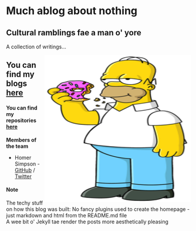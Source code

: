# Much ablog about nothing
## Cultural ramblings fae a man o' yore

A collection of writings... 

<!-- comments out the code -->
<!-- the below code places the image using default markdown settings
<!-- ![Team Logo](/images/Homer_Simpson.png) -->

<img align="right" width="400" height="400" src="/images/Homer_Simpson.png">

## You can find my blogs [here](https://cagenic.github.io/blog)
#### You can find my repositories [here](https://github.com/cagenic?tab=repositories)

**Members of the team**  

* Homer Simpson - [GitHub](https://github.com/username) / [Twitter](https://twitter.com/homerjsimpson)

#### Note
The techy stuff on how this blog was built: No fancy plugins used to create the homepage - just markdown and html from the README.md file  
A wee bit o' Jekyll tae render the posts more aesthetically pleasing
